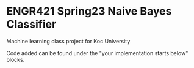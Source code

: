 # ENGR421 Spring23 Naive Bayes Classifier
Machine learning class project for Koc University

Code added can be found under the "your implementation starts below" blocks.
